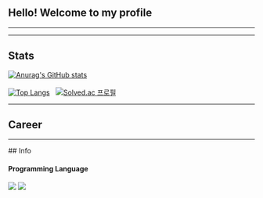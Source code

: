 ## Hello! Welcome to my profile
<hr>

<hr>

## Stats
[![Anurag's GitHub stats](https://github-readme-stats.vercel.app/api?username=hyunjunyun&theme=dracula)](https://github.com/hyunjunyun/)
<br>
<br>
[![Top Langs](https://github-readme-stats.vercel.app/api/top-langs/?username=hyunjunyun&theme=dracula)](https://github.com/hyunjunyun/)
&nbsp;
[![Solved.ac
프로필](http://mazassumnida.wtf/api/v2/generate_badge?boj=kkkths)](https://solved.ac/kkkths)

<hr>

## Career

<hr>
## Info

#### Programming Language

<span><img src="https://img.shields.io/badge/Java-007396?style=flat-square&logo=Java&logoColor=white">
<img src="https://img.shields.io/badge/C Sharp-4F0599?style=flat-square&logo=C Sharp&logoColor=white"></span>

